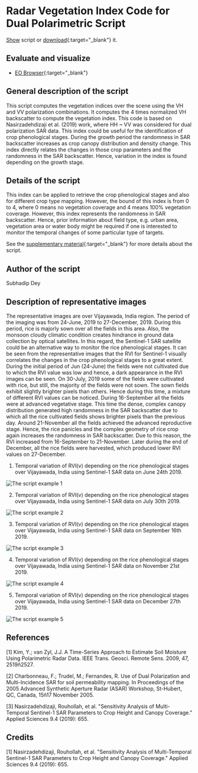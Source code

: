 # Radar Vegetation Index Code for Dual Polarimetric Script

<a href="#" id='togglescript'>Show</a> script or [download](script.js){:target="_blank"} it.
<div id='script_view' style="display:none">
{% highlight javascript %}
      {% include_relative script.js %}
{% endhighlight %}
</div>

## Evaluate and visualize   
 - [EO Browser](https://apps.sentinel-hub.com/eo-browser/?lat=15.9973&lng=80.5751&zoom=11&time=2019-11-21&preset=CUSTOM&datasource=Sentinel-1%20AWS%20(S1-AWS-IW-VVVH)&layers=VV,VH,HH&evalscript=LyoKUmFkYXIgVmVnZXRhdGlvbiBpbmRleCBmb3IgU2VudGluZWwtMQpTdWJoYWRpcCBEZXkKSUlUIEJvbWJheQoKVGhpcyBjb2RlIGlzIGJhc2VkIG9uOgpOYXNpcnphZGVoZGl6YWppLCBSb3Vob2xsYWgsIGV0IGFsLiAiU2Vuc2l0aXZpdHkgQW5hbHlzaXMgb2YgTXVsdGktVGVtcG9yYWwgU2VudGluZWwtMSBTQVIgUGFyYW1ldGVycyB0byBDcm9wIEhlaWdodCBhbmQgQ2Fub3B5IENvdmVyYWdlLiIgQXBwbGllZCBTY2llbmNlcyA5LjQgKDIwMTkpOiA2NTUuCiovCgpyZXR1cm4gWyg0KlZIKS8oVlYrVkgpXTs%3D){:target="_blank"} 


## General description of the script

This script computes the vegetation indices over the scene using the VH and VV polarization combinations.  It computes the 4 times normalized VH backscatter to compute the vegetation index. This code is based on Nasirzadehdizaji et al. (2019) work, where HH ~ VV was considered for dual polarization SAR data. This index could be useful for the identification of crop phenological stages. During the growth period the randomness in SAR backscatter increases as crop canopy distribution and density change. This index directly relates the changes in those crop parameters and the randomness in the SAR backscatter. Hence, variation in the index is found depending on the growth stage.

## Details of the script

This index can be applied to retrieve the crop phenological stages and also for different crop type mapping.  However, the bound of this index is from 0 to 4, where 0 means no vegetation coverage and 4 means 100% vegetation coverage. However, this index represents the randomness in SAR backscatter. Hence, prior information about field type, e.g. urban area, vegetation area or water body might be required if one is interested to monitor the temporal changes of some particular type of targets.

See the [supplementary material](supplementary_material.pdf){:target="_blank"} for more details about the script.

## Author of the script

Subhadip Dey

## Description of representative images

The representative images are over Vijayawada, India region. The period of the imaging was from 24-June, 2019 to 27-December, 2019. During this period, rice is majorly sown over all the fields in this area. Also, the monsoon cloudy climatic condition creates hindrance in ground data collection by optical satellites. In this regard, the Sentinel-1 SAR satellite could be an alternative way to monitor the rice phenological stages. It can be seen from the representative images that the RVI for Sentinel-1 visually correlates the changes in the crop phenological stages to a great extent. During the initial period of Jun (24-June) the fields were not cultivated due to which the RVI value was low and hence, a dark appearance in the RVI images can be seen. On 30-July, 2019 some of the fields were cultivated with rice, but still, the majority of the fields were not sown. The sown fields exhibit slightly brighter pixels than others. Hence during this time, a mixture of different RVI values can be noticed.  During 16-September all the fields were at advanced vegetative stage. This time the dense, complex canopy distribution generated high randomness in the SAR backscatter due to which all the rice cultivated fields shows brighter pixels than the previous day. Around 21-November all the fields achieved the advanced reproductive stage. Hence, the rice panicles and the complex geometry of rice crop again increases the randomness in SAR backscatter. Due to this reason, the RVI increased from 16-September to 21-November. Later during the end of December, all the rice fields were harvested, which produced lower RVI values on 27-December. 

1) Temporal variation of RVI(v) depending on the rice phenological stages over Vijayawada, India
using Sentinel-1 SAR data on June 24th 2019.

![The script example 1](fig/24-06-2019.png)

2) Temporal variation of RVI(v) depending on the rice phenological stages over Vijayawada, India
using Sentinel-1 SAR data on July 30th 2019.

![The script example 2](fig/30-07-2019.png)

3) Temporal variation of RVI(v) depending on the rice phenological stages over Vijayawada, India
using Sentinel-1 SAR data on September 16th 2019.

![The script example 3](fig/16-09-2019.png)

4) Temporal variation of RVI(v) depending on the rice phenological stages over Vijayawada, India
using Sentinel-1 SAR data on November 21st 2019.

![The script example 4](fig/21-11-2019.png)

5) Temporal variation of RVI(v) depending on the rice phenological stages over Vijayawada, India
using Sentinel-1 SAR data on December 27th 2019.

![The script example 5](fig/27-12-2019.png)

## References

[1] Kim, Y.; van Zyl, J.J. A Time-Series Approach to Estimate Soil Moisture Using Polarimetric Radar Data. IEEE Trans. Geosci. Remote Sens. 2009, 47, 2519ñ2527.

[2] Charbonneau, F.; Trudel, M.; Fernandes, R. Use of Dual Polarization and Multi-Incidence SAR for soil permeability mapping. In Proceedings of the 2005 Advanced Synthetic Aperture Radar (ASAR) Workshop, St-Hubert, QC, Canada, 15ñ17 November 2005.

[3] Nasirzadehdizaji, Rouhollah, et al. "Sensitivity Analysis of Multi-Temporal Sentinel-1 SAR Parameters to Crop Height and Canopy Coverage." Applied Sciences 9.4 (2019): 655.

## Credits

[1] Nasirzadehdizaji, Rouhollah, et al. "Sensitivity Analysis of Multi-Temporal Sentinel-1 SAR Parameters to Crop Height and Canopy Coverage." Applied Sciences 9.4 (2019): 655.